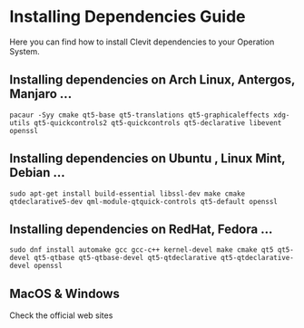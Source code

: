 # Installing Dependencies Guide

Here you can find how to install Clevit dependencies to your Operation System.

## Installing dependencies on Arch Linux, Antergos, Manjaro ...
`pacaur -Syy cmake qt5-base qt5-translations qt5-graphicaleffects xdg-utils qt5-quickcontrols2 qt5-quickcontrols qt5-declarative libevent openssl`

## Installing dependencies on Ubuntu , Linux Mint, Debian ...
`sudo apt-get install build-essential libssl-dev make cmake qtdeclarative5-dev qml-module-qtquick-controls qt5-default openssl`

## Installing dependencies on RedHat, Fedora ...
`sudo dnf install automake gcc gcc-c++ kernel-devel make cmake qt5 qt5-devel qt5-qtbase qt5-qtbase-devel qt5-qtdeclarative qt5-qtdeclarative-devel openssl`

## MacOS & Windows
Check the official web sites
